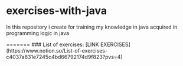 # exercises-with-java
<p>In this repository i create for training my knowledge in java acquired in programming logic in java</p>
=======
### List of exercises:
[LINK EXERCISES](https://www.notion.so/List-of-exercises-c4037a831e7245c4bd66792174d9f823?pvs=4)


